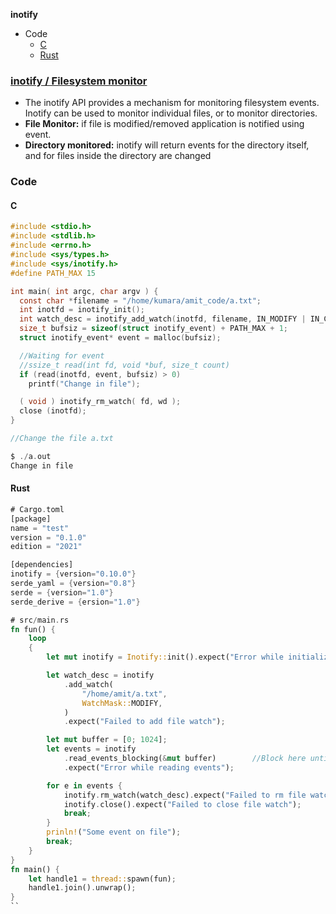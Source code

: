 **inotify**
- Code
  - [C](#c)
  - [Rust](#rs)

### [inotify / Filesystem monitor](https://man7.org/linux/man-pages/man7/inotify.7.html)
- The inotify API provides a mechanism for monitoring filesystem events.  Inotify can be used to monitor individual files, or to monitor directories.
- **File Monitor:** if file is modified/removed application is notified using event.
- **Directory monitored:** inotify will return events for the directory itself, and for files inside the directory are changed

### Code
<a name=c></a>
#### C
```c
#include <stdio.h>
#include <stdlib.h>
#include <errno.h>
#include <sys/types.h>
#include <sys/inotify.h>
#define PATH_MAX 15

int main( int argc, char argv ) {
  const char *filename = "/home/kumara/amit_code/a.txt";
  int inotfd = inotify_init();
  int watch_desc = inotify_add_watch(inotfd, filename, IN_MODIFY | IN_CREATE | IN_DELETE);
  size_t bufsiz = sizeof(struct inotify_event) + PATH_MAX + 1;
  struct inotify_event* event = malloc(bufsiz);

  //Waiting for event
  //ssize_t read(int fd, void *buf, size_t count)
  if (read(inotfd, event, bufsiz) > 0)
    printf("Change in file");

  ( void ) inotify_rm_watch( fd, wd );
  close (inotfd);
}

//Change the file a.txt

$ ./a.out
Change in file
```

<a name=rs></a>
#### Rust
```rs
# Cargo.toml
[package]
name = "test"
version = "0.1.0"
edition = "2021"

[dependencies]
inotify = {version="0.10.0"}
serde_yaml = {version="0.8"}
serde = {version="1.0"}
serde_derive = {ersion="1.0"}

# src/main.rs
fn fun() {
    loop
    {
        let mut inotify = Inotify::init().expect("Error while initializing inotify instance");

        let watch_desc = inotify
            .add_watch(
                "/home/amit/a.txt",
                WatchMask::MODIFY,
            )
            .expect("Failed to add file watch");

        let mut buffer = [0; 1024];
        let events = inotify
            .read_events_blocking(&mut buffer)        //Block here until event happens on file
            .expect("Error while reading events");

        for e in events {
            inotify.rm_watch(watch_desc).expect("Failed to rm file watch");
            inotify.close().expect("Failed to close file watch");
            break;
        }
        prinln!("Some event on file");
        break;
    }
}
fn main() {
    let handle1 = thread::spawn(fun);
    handle1.join().unwrap();
}
``
